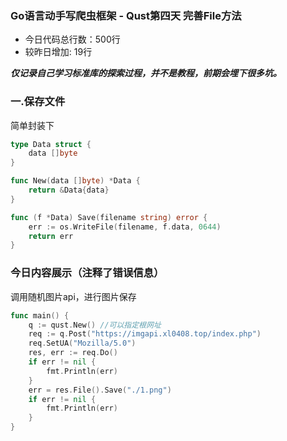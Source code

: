 ### Go语言动手写爬虫框架 - Qust第四天 完善File方法

- 今日代码总行数：500行 
- 较昨日增加: 19行

***仅记录自己学习标准库的探索过程，并不是教程，前期会埋下很多坑。***

### 一.保存文件

简单封装下

```go
type Data struct {
	data []byte
}

func New(data []byte) *Data {
	return &Data{data}
}

func (f *Data) Save(filename string) error {
	err := os.WriteFile(filename, f.data, 0644)
	return err
}
```

### 今日内容展示（注释了错误信息）

调用随机图片api，进行图片保存

```go
func main() {
	q := qust.New() //可以指定根网址
	req := q.Post("https://imgapi.xl0408.top/index.php")
	req.SetUA("Mozilla/5.0")
	res, err := req.Do()
	if err != nil {
		fmt.Println(err)
	}
	err = res.File().Save("./1.png")
	if err != nil {
		fmt.Println(err)
	}
}
```

